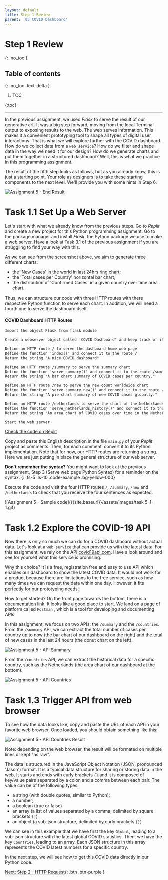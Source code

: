```yaml
---
layout: default
title: Step 1 Review
parent: '05 COVID Dashboard'
---
```


# Step 1 Review

{: .no_toc }

## Table of contents

{: .no_toc .text-delta }

1. TOC

{:toc}

---

In the previous assignment, we used _Flask_ to serve the result of our generative art. It was a big step forward, moving from the local Terminal output to exposing results to the web. The web serves information. This makes it a convenient prototyping tool to shape all types of digital user interactions. That is what we will explore further with the COVID dashboard. How do we collect data from a `web service`? How do we filter and shape data in the way we need it for our design? How do we generate charts and put them together in a structured dashboard? Well, this is what we practice in this programming assignment.

The result of the fifth step looks as follows, but as you already know, this is just a starting point. Your role as designers is to take these starting components to the next level. We'll provide you with some hints in Step 6.

![Assignment 5 - End Result]({{site.baseurl}}/assets/images/assignment5-end-result.png)

# Task 1.1 Set Up a Web Server

Let's start with what we already know from the previous steps. Go to _Replit_ and create a new project for this Python programming assignment. Go to the package manager and install _Flask_, the Python package we use to make a web server. Have a look at Task 3.1 of the previous assignment if you are struggling to find your way with this.

As we can see from the screenshot above, we aim to generate three different charts:

- the 'New Cases' in the world in last 24hrs ring chart;
- the 'Total cases per Country' horizontal bar chart;
- the distribution of 'Confirmed Cases' in a given country over time area chart.

Thus, we can structure our code with three HTTP routes with there respective Python function to serve each chart. In addition, we will need a fourth one to serve the dashboard itself.

#### COVID Dashboard HTTP Routes

```markdown
Import the object Flask from flask module

Create a webserver object called 'COVID Dashboard' and keep track of it in the variable called server

Define an HTTP route / to serve the dashboard home web page
Define the function 'index()' and connect it to the route /
Return the string "A nice COVID dashboard"

Define an HTTP route /summary to serve the summary chart
Define the function 'serve_summary()' and connect it to the route /summary
Return the string "A bar chart summary of COVID cases per country."

Define an HTTP route /new to serve the new count worldwide chart
Define the function 'serve_summary_new()' and connect it to the route /new
Return the string "A pie chart summary of new COVID cases globally."

Define an HTTP route /netherlands to serve the chart of the Netherlands
Define the function 'serve_netherlands_history()' and connect it to the route /netherlands
Return the string "An area chart of COVID cases over time in the Netherlands."

Start the web server
```

[Check the code on Replit](https://repl.it/@IO1075/step1)

Copy and paste this English description in the file `main.py` of your _Replit_ project as comments. Then, for each comment, convert it to its Python implementation. Note that for now, our HTTP routes are returning a string. Here we are just putting in place the  general structure of our web server.

**Don't remember the syntax?** You might want to look at the previous assignment, Step 3 (Serve web page Python Syntax) for a reminder on the syntax.
{: .fs-5 .ls-10 .code-example .bg-yellow-000}

Execute the code and visit the four HTTP routes `/`, `/summary`, `/new` and `/netherlands` to check that you receive the four sentences as expected.

![Assignment 5 - Sample code]({{site.baseurl}}/assets/images/task 5-1-1.gif)

# Task 1.2 Explore the COVID-19 API

Now there is only so much we can do for a COVID dashboard without actual data. Let's look at a `web service` that can provide us with the latest data. For this assignment, we rely on the API [covid19api.com](http://covid19api.com). Have a look around and see for yourself what this service is promising.

Why this choice? It is a free, registration free and easy to use API which enables our dashboard to show the latest COVID data. It would not work for a product because there are limitations to the free service, such as how many times we can request the data within one day. However, it fits perfectly for our prototyping needs.

How to get started? On the front page towards the bottom, there is a [documentation](https://documenter.getpostman.com/view/10808728/SzS8rjbc) link. It looks like a good place to start. We land on a page of platform called `Postman` , which is a tool for developing and documenting APIs.

In this assignment, we focus on two APIs: the `/summary` and the `/countries`. From the `/summary` API, we can extract the total number of cases per country up to now (the bar chart of our dashboard on the right) and the total of new cases in the last 24 hours (the donut chart on the left).

![Assignment 5 - API Summary]({{site.baseurl}}/assets/images/assignment5-step1-summary.png)

From the `/countries` API, we can extract the historical data for a specific country, such as the Netherlands (the area chart of our dashboard at the bottom).

![Assignment 5 - API Countries]({{site.baseurl}}/assets/images/assignment5-step1-countries.png)

# Task 1.3 Trigger API from web browser

To see how the data looks like, copy and paste the URL of each API in your favorite web browser. Once loaded, you should obtain something like this:

![Assignment 5 - API Countries Result]({{site.baseurl}}/assets/images/assignment5-step1-json.png)

Note: depending on the web browser, the result will be formated on multiple lines or kept "as raw".

The data is structured in the JavaScript Object Notation  (JSON, pronounced 'Jason') format. It is a typical data structure for sharing or storing data in the web. It starts and ends with curly brackets `{}` and it is composed of key/value pairs separated by a colon and a comma between each pair. The value can be of the following types:

- a string (with double quotes, similar to Python);
- a number;
- a boolean (true or false)
- an array (a list of values separated by a comma, delimited by square brackets `[]`)
- an object (a sub-json structure, delimited by curly brackets `{}`)

We can see in this example that we have first the key `Global`, leading to a sub-json structure with the latest global COVID statistics. Then, we have the key `Countries`, leading to an array. Each JSON structure in this array represents the COVID latest numbers for a specific country.

In the next step, we will see how to get this COVID data directly in our Python code.

[Next: Step 2 - HTTP Request]({{site.baseurl}}/assignments/05-covid-dashboard/step2){: .btn .btn-purple }
